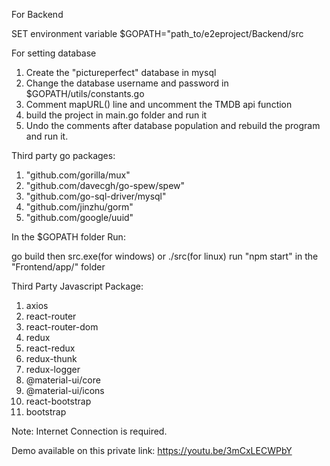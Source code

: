For Backend

SET environment variable \$GOPATH="path_to/e2eproject/Backend/src

For setting database

1. Create the "pictureperfect" database in mysql
2. Change the database username and password in \$GOPATH/utils/constants.go
3. Comment mapURL() line and uncomment the TMDB api function
4. build the project in main.go folder and run it
5. Undo the comments after database population and rebuild the program and run it.

Third party go packages:

1. "github.com/gorilla/mux"
2. "github.com/davecgh/go-spew/spew"
3. "github.com/go-sql-driver/mysql"
4. "github.com/jinzhu/gorm"
5. "github.com/google/uuid"

In the \$GOPATH folder Run:

go build
then src.exe(for windows) or ./src(for linux)
run "npm start" in the "Frontend/app/" folder

Third Party Javascript Package:

1. axios
2. react-router
3. react-router-dom
4. redux
5. react-redux
6. redux-thunk
7. redux-logger
8. @material-ui/core
9. @material-ui/icons
10. react-bootstrap
11. bootstrap

Note: Internet Connection is required.

Demo available on this private link: https://youtu.be/3mCxLECWPbY
